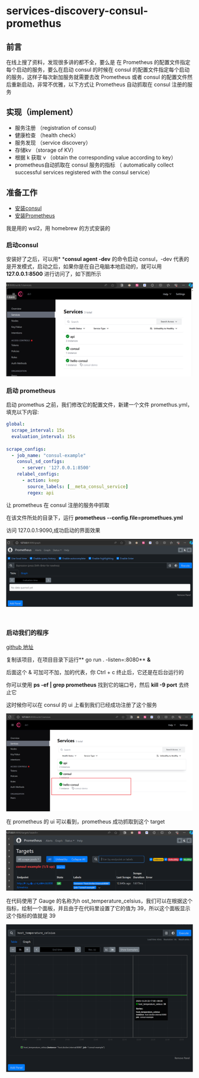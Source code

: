# services-discovery-consul-promethus

## 前言

在线上搜了资料，发现很多讲的都不全，要么是 在 Prometheus 的配置文件指定每个启动的服务，要么在启动 consul 的时候在 consul 的配置文件指定每个启动的服务，这样子每次新加服务就需要去改 Prometheus 或者 consul 的配置文件然后重新启动，非常不优雅，以下方式让 Prometheus 自动抓取在 consul 注册的服务

## 实现（implement）

- 服务注册 （registration of consul）
- 健康检查 （health check）
- 服务发现 （service discovery）
- 存储kv （storage of KV）
- 根据 k 获取 v （obtain the corresponding value according to key）
- prometheus自动抓取在 consul 服务的指标 （ automatically collect successful services registered with the consul service）

## 准备工作

- [安装consul ](https://developer.hashicorp.com/consul/install?product_intent=consul)
- [安装Prometheus](https://prometheus.io/download/)

我是用的 wsl2，用 homebrew 的方式安装的

### 启动consul

安装好了之后，可以用* ***consul agent -dev** 的命令启动 consul，-dev 代表的是开发模式，启动之后，如果你是在自己电脑本地启动的，就可以用 **127.0.0.1:8500** 进行访问了，如下图所示

![截图](img/2fa06c789341c86fd68143e59f6f3549.png)

### 启动 prometheus

启动 promethus 之前，我们修改它的配置文件，新建一个文件 promethus.yml，填充以下内容:

```yml
global:
  scrape_interval: 15s
  evaluation_interval: 15s

scrape_configs:
  - job_name: "consul-example"
    consul_sd_configs:
      - server: '127.0.0.1:8500'
    relabel_configs:
      - action: keep
        source_labels: [__meta_consul_service]
        regex: api
```

让 prometheus 在 consul 注册的服务中抓取

在该文件所处的目录下，运行 **prometheus --config.file=promethues.yml**

访问 127.0.0.1:9090,成功启动的界面效果

![截图](img/28a3ec6aa3621242f6219a1e9dc27883.png)

<br/>

### 启动我们的程序

[github 地址]([https://github.com/KingPuiWong/consul-sdk](https://github.com/KingPuiWong/services-discovery-consul-prometheus))

复制该项目，在项目目录下运行** go run . -listen=:8080**  **&**

后面这个 & 可加可不加，加的代表，你 Ctrl + c 终止后，它还是在后台运行的

你可以使用 **ps -ef | grep prometheus** 找到它的端口号，然后 **kill -9 port** 去终止它

这时候你可以在 consul 的 ui 上看到我们已经成功注册了这个服务

![截图](img/446399aa8bfbdcd35cb7359e5da599c1.png)

在 prometheus 的 ui 可以看到，prometheus 成功抓取到这个 target

![截图](img/6996fcd39424ae401580b592647c6235.png)

在代码使用了 Gauge 的名称为h ost_temperature_celsius，我们可以在根据这个指标，绘制一个面板，并且由于在代码里设置了它的值为 39，所以这个面板显示这个指标的值就是 39

![截图](img/18b4dc6e0265673505ff67913067ffb7.png)
